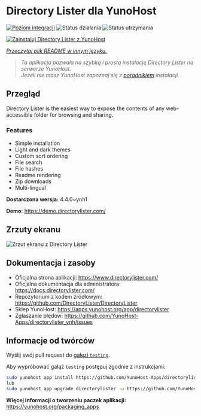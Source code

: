 <!--
To README zostało automatycznie wygenerowane przez <https://github.com/YunoHost/apps/tree/master/tools/readme_generator>
Nie powinno być ono edytowane ręcznie.
-->

# Directory Lister dla YunoHost

[![Poziom integracji](https://apps.yunohost.org/badge/integration/directorylister)](https://ci-apps.yunohost.org/ci/apps/directorylister/)
![Status działania](https://apps.yunohost.org/badge/state/directorylister)
![Status utrzymania](https://apps.yunohost.org/badge/maintained/directorylister)

[![Zainstaluj Directory Lister z YunoHost](https://install-app.yunohost.org/install-with-yunohost.svg)](https://install-app.yunohost.org/?app=directorylister)

*[Przeczytaj plik README w innym języku.](./ALL_README.md)*

> *Ta aplikacja pozwala na szybką i prostą instalację Directory Lister na serwerze YunoHost.*  
> *Jeżeli nie masz YunoHost zapoznaj się z [poradnikiem](https://yunohost.org/install) instalacji.*

## Przegląd

Directory Lister is the easiest way to expose the contents of any web-accessible folder for browsing and sharing.

### Features

- Simple installation
- Light and dark themes
- Custom sort ordering
- File search
- File hashes
- Readme rendering
- Zip downloads
- Multi-lingual


**Dostarczona wersja:** 4.4.0~ynh1

**Demo:** <https://demo.directorylister.com/>

## Zrzuty ekranu

![Zrzut ekranu z Directory Lister](./doc/screenshots/Screenshot.png)

## Dokumentacja i zasoby

- Oficjalna strona aplikacji: <https://www.directorylister.com/>
- Oficjalna dokumentacja dla administratora: <https://docs.directorylister.com/>
- Repozytorium z kodem źródłowym: <https://github.com/DirectoryLister/DirectoryLister>
- Sklep YunoHost: <https://apps.yunohost.org/app/directorylister>
- Zgłaszanie błędów: <https://github.com/YunoHost-Apps/directorylister_ynh/issues>

## Informacje od twórców

Wyślij swój pull request do [gałęzi `testing`](https://github.com/YunoHost-Apps/directorylister_ynh/tree/testing).

Aby wypróbować gałąź `testing` postępuj zgodnie z instrukcjami:

```bash
sudo yunohost app install https://github.com/YunoHost-Apps/directorylister_ynh/tree/testing --debug
lub
sudo yunohost app upgrade directorylister -u https://github.com/YunoHost-Apps/directorylister_ynh/tree/testing --debug
```

**Więcej informacji o tworzeniu paczek aplikacji:** <https://yunohost.org/packaging_apps>
